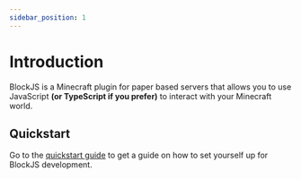 ```yaml
---
sidebar_position: 1
---
```


# Introduction

BlockJS is a Minecraft plugin for paper based servers that allows you to use JavaScript **(or TypeScript if you prefer)** to interact with your Minecraft world.

## Quickstart

Go to the [quickstart guide](/docs/quickstart/env_setup) to get a guide on how to set yourself up for BlockJS development.
